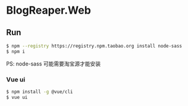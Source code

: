 # BlogReaper.Web

## Run

```bash
$ npm --registry https://registry.npm.taobao.org install node-sass
$ npm i
```

PS: node-sass 可能需要淘宝源才能安装


### Vue ui

```bash
$ npm install -g @vue/cli
$ vue ui
```
